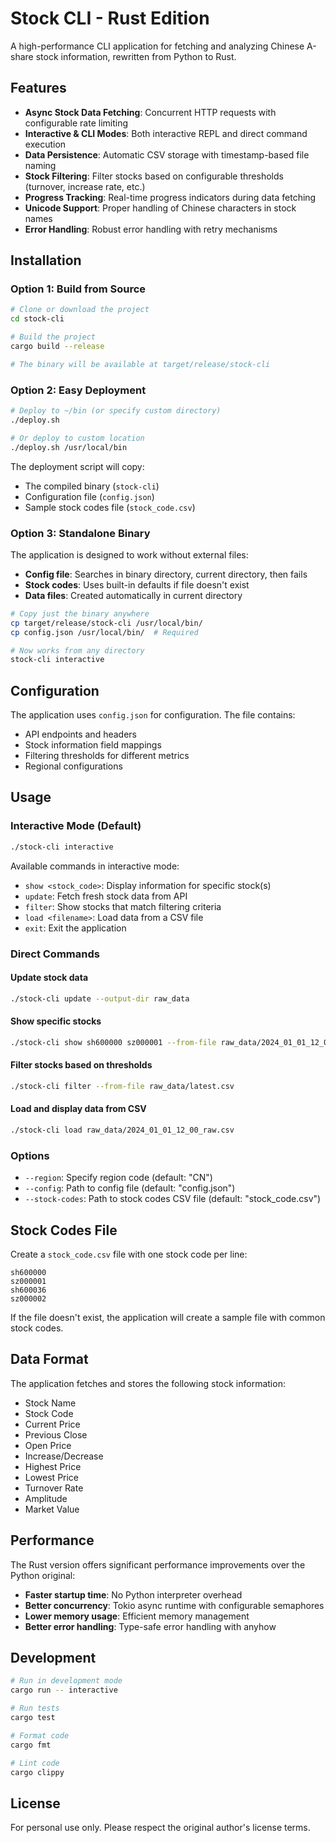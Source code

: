 # Stock CLI - Rust Edition

A high-performance CLI application for fetching and analyzing Chinese A-share stock information, rewritten from Python to Rust.

## Features

- **Async Stock Data Fetching**: Concurrent HTTP requests with configurable rate limiting
- **Interactive & CLI Modes**: Both interactive REPL and direct command execution
- **Data Persistence**: Automatic CSV storage with timestamp-based file naming
- **Stock Filtering**: Filter stocks based on configurable thresholds (turnover, increase rate, etc.)
- **Progress Tracking**: Real-time progress indicators during data fetching
- **Unicode Support**: Proper handling of Chinese characters in stock names
- **Error Handling**: Robust error handling with retry mechanisms

## Installation

### Option 1: Build from Source
```bash
# Clone or download the project
cd stock-cli

# Build the project
cargo build --release

# The binary will be available at target/release/stock-cli
```

### Option 2: Easy Deployment
```bash
# Deploy to ~/bin (or specify custom directory)
./deploy.sh

# Or deploy to custom location
./deploy.sh /usr/local/bin
```

The deployment script will copy:
- The compiled binary (`stock-cli`)
- Configuration file (`config.json`)  
- Sample stock codes file (`stock_code.csv`)

### Option 3: Standalone Binary
The application is designed to work without external files:
- **Config file**: Searches in binary directory, current directory, then fails
- **Stock codes**: Uses built-in defaults if file doesn't exist
- **Data files**: Created automatically in current directory

```bash
# Copy just the binary anywhere
cp target/release/stock-cli /usr/local/bin/
cp config.json /usr/local/bin/  # Required

# Now works from any directory
stock-cli interactive
```

## Configuration

The application uses `config.json` for configuration. The file contains:
- API endpoints and headers
- Stock information field mappings
- Filtering thresholds for different metrics
- Regional configurations

## Usage

### Interactive Mode (Default)
```bash
./stock-cli interactive
```

Available commands in interactive mode:
- `show <stock_code>`: Display information for specific stock(s)
- `update`: Fetch fresh stock data from API
- `filter`: Show stocks that match filtering criteria
- `load <filename>`: Load data from a CSV file
- `exit`: Exit the application

### Direct Commands

#### Update stock data
```bash
./stock-cli update --output-dir raw_data
```

#### Show specific stocks
```bash
./stock-cli show sh600000 sz000001 --from-file raw_data/2024_01_01_12_00_raw.csv
```

#### Filter stocks based on thresholds
```bash
./stock-cli filter --from-file raw_data/latest.csv
```

#### Load and display data from CSV
```bash
./stock-cli load raw_data/2024_01_01_12_00_raw.csv
```

### Options

- `--region`: Specify region code (default: "CN")
- `--config`: Path to config file (default: "config.json")  
- `--stock-codes`: Path to stock codes CSV file (default: "stock_code.csv")

## Stock Codes File

Create a `stock_code.csv` file with one stock code per line:
```
sh600000
sz000001
sh600036
sz000002
```

If the file doesn't exist, the application will create a sample file with common stock codes.

## Data Format

The application fetches and stores the following stock information:
- Stock Name
- Stock Code  
- Current Price
- Previous Close
- Open Price
- Increase/Decrease
- Highest Price
- Lowest Price
- Turnover Rate
- Amplitude
- Market Value

## Performance

The Rust version offers significant performance improvements over the Python original:
- **Faster startup time**: No Python interpreter overhead
- **Better concurrency**: Tokio async runtime with configurable semaphores
- **Lower memory usage**: Efficient memory management
- **Better error handling**: Type-safe error handling with anyhow

## Development

```bash
# Run in development mode
cargo run -- interactive

# Run tests
cargo test

# Format code
cargo fmt

# Lint code
cargo clippy
```

## License

For personal use only. Please respect the original author's license terms.